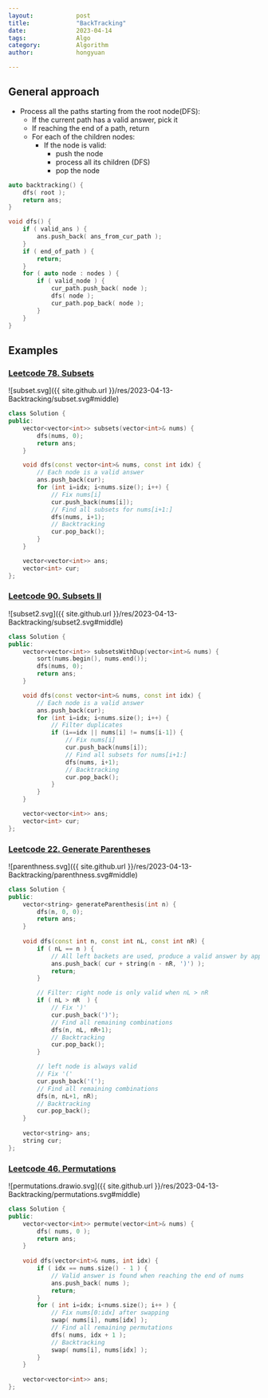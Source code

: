 ```yaml
---
layout:            post
title:             "BackTracking"
date:              2023-04-14
tags:              Algo
category:          Algorithm
author:            hongyuan

---
```


## General approach

* Process all the paths starting from the root node(DFS):
    - If the current path has a valid answer, pick it
    - If reaching the end of a path, return
    - For each of the children nodes:
        * If the node is valid:
            - push the node
            - process all its children (DFS)
            - pop the node


```cpp
auto backtracking() {
    dfs( root );
    return ans;
}

void dfs() {
    if ( valid_ans ) {
        ans.push_back( ans_from_cur_path );
    }
    if ( end_of_path ) {
        return;
    }
    for ( auto node : nodes ) {
        if ( valid_node ) {
            cur_path.push_back( node );
            dfs( node );
            cur_path.pop_back( node );
        }
    }
}
```

## Examples

### [Leetcode 78. Subsets](https://leetcode.com/problems/subsets/description/)

![subset.svg]({{ site.github.url }}/res/2023-04-13-Backtracking/subset.svg#middle)

```cpp
class Solution {
public:
    vector<vector<int>> subsets(vector<int>& nums) {
        dfs(nums, 0);
        return ans;
    }

    void dfs(const vector<int>& nums, const int idx) {
        // Each node is a valid answer
        ans.push_back(cur);
        for (int i=idx; i<nums.size(); i++) {
            // Fix nums[i]
            cur.push_back(nums[i]);
            // Find all subsets for nums[i+1:]
            dfs(nums, i+1);
            // Backtracking
            cur.pop_back();
        }
    }

    vector<vector<int>> ans;
    vector<int> cur;
};
```

### [Leetcode 90. Subsets II](https://leetcode.com/problems/subsets-ii/description/)

![subset2.svg]({{ site.github.url }}/res/2023-04-13-Backtracking/subset2.svg#middle)

```cpp
class Solution {
public:
    vector<vector<int>> subsetsWithDup(vector<int>& nums) {
        sort(nums.begin(), nums.end());
        dfs(nums, 0);
        return ans;
    }

    void dfs(const vector<int>& nums, const int idx) {
        // Each node is a valid answer
        ans.push_back(cur);
        for (int i=idx; i<nums.size(); i++) {
            // Filter duplicates
            if (i==idx || nums[i] != nums[i-1]) {
                // Fix nums[i]
                cur.push_back(nums[i]);
                // Find all subsets for nums[i+1:]
                dfs(nums, i+1);
                // Backtracking
                cur.pop_back();
            }
        }
    }

    vector<vector<int>> ans;
    vector<int> cur;
};
```

### [Leetcode 22. Generate Parentheses](https://leetcode.com/problems/generate-parentheses/description/)

![parenthness.svg]({{ site.github.url }}/res/2023-04-13-Backtracking/parenthness.svg#middle)

```cpp
class Solution {
public:
    vector<string> generateParenthesis(int n) {
        dfs(n, 0, 0);
        return ans;
    }
    
    void dfs(const int n, const int nL, const int nR) {
        if ( nL == n ) {
            // All left backets are used, produce a valid answer by appending ')'
            ans.push_back( cur + string(n - nR, ')') );
            return;
        }

        // Filter: right node is only valid when nL > nR
        if ( nL > nR  ) {
            // Fix ')'
            cur.push_back(')');
            // Find all remaining combinations
            dfs(n, nL, nR+1);
            // Backtracking
            cur.pop_back();
        }

        // left node is always valid
        // Fix '('
        cur.push_back('(');
        // Find all remaining combinations
        dfs(n, nL+1, nR);
        // Backtracking
        cur.pop_back();
    }
        
    vector<string> ans;
    string cur;
};
```

### [Leetcode 46. Permutations](https://leetcode.com/problems/permutations/description/)

![permutations.drawio.svg]({{ site.github.url }}/res/2023-04-13-Backtracking/permutations.svg#middle)


```cpp
class Solution {
public:
    vector<vector<int>> permute(vector<int>& nums) {
        dfs( nums, 0 );
        return ans;
    }
    
    void dfs(vector<int>& nums, int idx) {
        if ( idx == nums.size() - 1 ) {
            // Valid answer is found when reaching the end of nums
            ans.push_back( nums );
            return;
        }
        for ( int i=idx; i<nums.size(); i++ ) {
            // Fix nums[0:idx] after swapping
            swap( nums[i], nums[idx] );
            // Find all remaining permutations
            dfs( nums, idx + 1 );
            // Backtracking
            swap( nums[i], nums[idx] );
        }
    }
    
    vector<vector<int>> ans;
};
```
